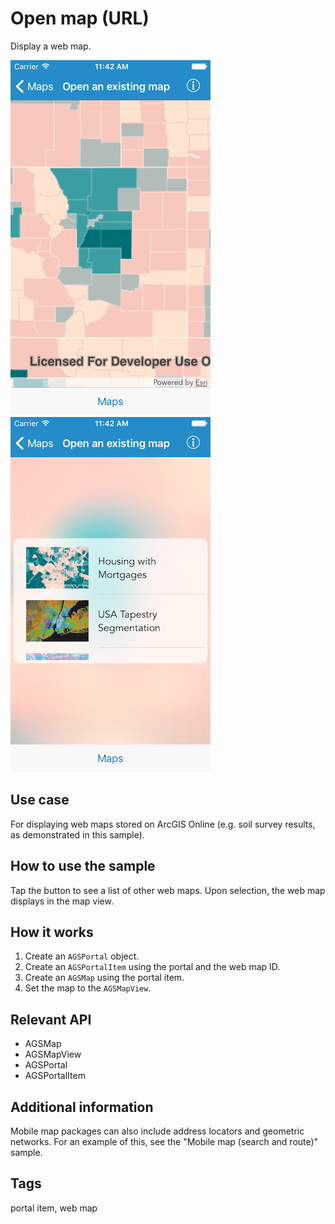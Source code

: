 # Open map (URL)

Display a web map.

![Image of open map URL 1](open-map-url-1.png)
![Image of open map URL 2](open-map-url-2.png)

## Use case

For displaying web maps stored on ArcGIS Online (e.g. soil survey results, as demonstrated in this sample).

## How to use the sample

Tap the button to see a list of other web maps. Upon selection, the web map displays in the map view.

## How it works

1. Create an `AGSPortal` object.
2. Create an `AGSPortalItem` using the portal and the web map ID.
3. Create an `AGSMap` using the portal item.
4. Set the map to the `AGSMapView`.

## Relevant API

* AGSMap
* AGSMapView
* AGSPortal
* AGSPortalItem

## Additional information

Mobile map packages can also include address locators and geometric networks. For an example of this, see the "Mobile map (search and route)" sample.

## Tags

portal item, web map
